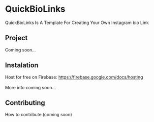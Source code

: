 # QuickBioLinks
 QuickBioLinks Is A Template For Creating Your Own Instagram bio Link

## Project
Coming soon...

## Instalation
Host for free on Firebase: 
https://firebase.google.com/docs/hosting
<br>
<br>
More info coming soon...

## Contributing
How to contribute (coming soon)